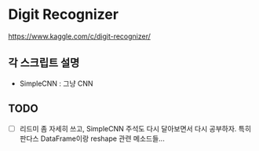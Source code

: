 # Digit Recognizer

https://www.kaggle.com/c/digit-recognizer/

## 각 스크립트 설명
- SimpleCNN : 그냥 CNN

## TODO
- [ ] 리드미 좀 자세히 쓰고, SimpleCNN 주석도 다시 달아보면서 다시 공부하자. 특히 판다스 DataFrame이랑 reshape 관련 메소드들...
